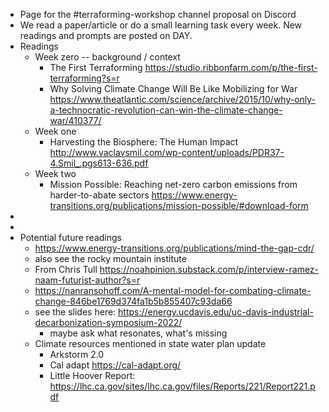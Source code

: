 - Page for the #terraforming-workshop channel proposal on Discord
- We read a paper/article or do a small learning task every week. New readings and prompts are posted on DAY.
- Readings
    - Week zero -- background / context
        - The First Terraforming https://studio.ribbonfarm.com/p/the-first-terraforming?s=r 
        - Why Solving Climate Change Will Be Like Mobilizing for War https://www.theatlantic.com/science/archive/2015/10/why-only-a-technocratic-revolution-can-win-the-climate-change-war/410377/ 
    - Week one
        - Harvesting the Biosphere: The Human Impact http://www.vaclavsmil.com/wp-content/uploads/PDR37-4.Smil_.pgs613-636.pdf 
    - Week two
        - Mission Possible: Reaching net-zero carbon emissions from harder-to-abate sectors https://www.energy-transitions.org/publications/mission-possible/#download-form 
- 
- 
- Potential future readings
    - https://www.energy-transitions.org/publications/mind-the-gap-cdr/
    - also see the rocky mountain institute
    - From Chris Tull https://noahpinion.substack.com/p/interview-ramez-naam-futurist-author?s=r 
    - https://nanransohoff.com/A-mental-model-for-combating-climate-change-846be1769d374fa1b5b855407c93da66
    - see the slides here: https://energy.ucdavis.edu/uc-davis-industrial-decarbonization-symposium-2022/ 
        - maybe ask what resonates, what's missing
    - Climate resources mentioned in state water plan update
        - Arkstorm 2.0
        - Cal adapt https://cal-adapt.org/
        - Little Hoover Report: https://lhc.ca.gov/sites/lhc.ca.gov/files/Reports/221/Report221.pdf 
